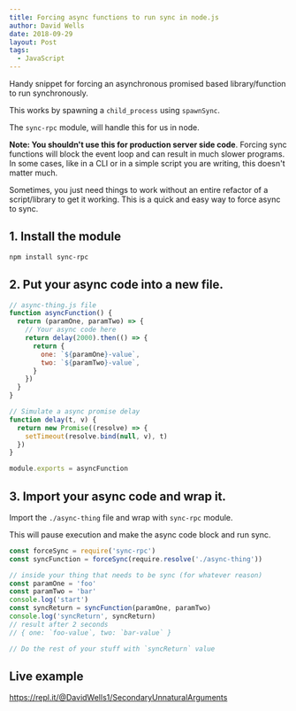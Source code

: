 ```yaml
---
title: Forcing async functions to run sync in node.js
author: David Wells
date: 2018-09-29
layout: Post
tags:
  - JavaScript
---
```


Handy snippet for forcing an asynchronous promised based library/function to run synchronously.

This works by spawning a `child_process` using `spawnSync`.

The `sync-rpc` module, will handle this for us in node.

**Note: You shouldn't use this for production server side code**. Forcing sync functions will block the event loop and can result in much slower programs. In some cases, like in a CLI or in a simple script you are writing, this doesn't matter much.

Sometimes, you just need things to work without an entire refactor of a script/library to get it working. This is a quick and easy way to force async to sync.

## 1. Install the module

```bash
npm install sync-rpc
```

## 2. Put your async code into a new file.

```javascript
// async-thing.js file
function asyncFunction() {
  return (paramOne, paramTwo) => {
    // Your async code here
    return delay(2000).then(() => {
      return {
        one: `${paramOne}-value`,
        two: `${paramTwo}-value`,
      }
    })
  }
}

// Simulate a async promise delay
function delay(t, v) {
  return new Promise((resolve) => {
    setTimeout(resolve.bind(null, v), t)
  })
}

module.exports = asyncFunction
```


## 3. Import your async code and wrap it.

Import the `./async-thing` file and wrap with `sync-rpc` module.

This will pause execution and make the async code block and run sync.

```javascript
const forceSync = require('sync-rpc')
const syncFunction = forceSync(require.resolve('./async-thing'))

// inside your thing that needs to be sync (for whatever reason)
const paramOne = 'foo'
const paramTwo = 'bar'
console.log('start')
const syncReturn = syncFunction(paramOne, paramTwo)
console.log('syncReturn', syncReturn)
// result after 2 seconds
// { one: `foo-value`, two: `bar-value` }

// Do the rest of your stuff with `syncReturn` value
```

## Live example

https://repl.it/@DavidWells1/SecondaryUnnaturalArguments
